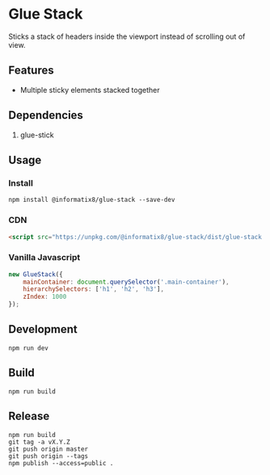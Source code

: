 # Glue Stack

Sticks a stack of headers inside the viewport instead of scrolling out of view.

## Features
- Multiple sticky elements stacked together

## Dependencies

1. glue-stick

## Usage

### Install

```shell
npm install @informatix8/glue-stack --save-dev
```

### CDN

```html
<script src="https://unpkg.com/@informatix8/glue-stack/dist/glue-stack.all.umd.js"></script>
```

### Vanilla Javascript

```javascript
new GlueStack({
    mainContainer: document.querySelector('.main-container'),
    hierarchySelectors: ['h1', 'h2', 'h3'],
    zIndex: 1000
});
```

## Development

```shell
npm run dev
```

## Build

```shell
npm run build
```

## Release

```shell
npm run build
git tag -a vX.Y.Z
git push origin master
git push origin --tags
npm publish --access=public .
```
